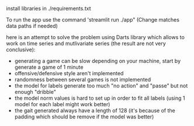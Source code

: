 install libraries in ./requirements.txt

To run the app use the command 'streamlit run ./app"
(Change matches data paths if needed)

here is an attempt to solve the problem using Darts library which allows to work on time series and mutlivariate series (the result are not very conclusive):
  - generating a game can be slow depending on your machine, start by generate a game of 1 minute
  - offensive/defensive style aren't implemented
  - randomness between several games is not implemented 
  - the model for labels generate too much "no action" and "passe" but not enough "dribble"
  - the model norm values is hard to set up in order to fit all labels (using 1 model for each label might work better)
  - the gait generated always have a length of 128 (it's because of the padding which should be remove if the model was better)
  

